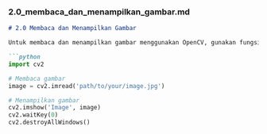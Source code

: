 
### 2.0_membaca_dan_menampilkan_gambar.md

```markdown
# 2.0 Membaca dan Menampilkan Gambar

Untuk membaca dan menampilkan gambar menggunakan OpenCV, gunakan fungsi `cv2.imread()` dan `cv2.imshow()`. Berikut adalah contoh penggunaannya:

```python
import cv2

# Membaca gambar
image = cv2.imread('path/to/your/image.jpg')

# Menampilkan gambar
cv2.imshow('Image', image)
cv2.waitKey(0)
cv2.destroyAllWindows()
